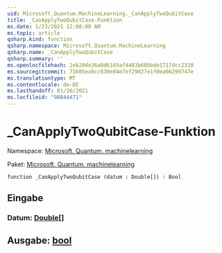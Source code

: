 ```yaml
---
uid: Microsoft.Quantum.MachineLearning._CanApplyTwoQubitCase
title: _CanApplyTwoQubitCase-Funktion
ms.date: 1/23/2021 12:00:00 AM
ms.topic: article
qsharp.kind: function
qsharp.namespace: Microsoft.Quantum.MachineLearning
qsharp.name: _CanApplyTwoQubitCase
qsharp.summary: ''
ms.openlocfilehash: 1eb20de36a8d6165af4483b68bbde1717dcc2310
ms.sourcegitcommit: 71605ea9cc630e84e7ef29027e1f0ea06299747e
ms.translationtype: MT
ms.contentlocale: de-DE
ms.lasthandoff: 01/26/2021
ms.locfileid: "98844471"
---
```

# <a name="_canapplytwoqubitcase-function"></a>_CanApplyTwoQubitCase-Funktion

Namespace: [Microsoft. Quantum. machinelearning](xref:Microsoft.Quantum.MachineLearning)

Paket: [Microsoft. Quantum. machinelearning](https://nuget.org/packages/Microsoft.Quantum.MachineLearning)




```qsharp
function _CanApplyTwoQubitCase (datum : Double[]) : Bool
```


## <a name="input"></a>Eingabe

### <a name="datum--double"></a>Datum: [Double](xref:microsoft.quantum.lang-ref.double)[]





## <a name="output--bool"></a>Ausgabe: [bool](xref:microsoft.quantum.lang-ref.bool)

